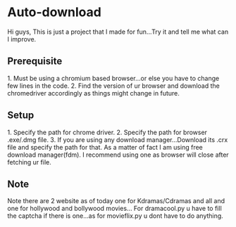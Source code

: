 # Auto-download
Hi guys, 
This is just a project that I made for fun...Try it and tell me what can I improve.

<h2>Prerequisite</h2>
1. Must be using a chromium based browser...or else you have to change few lines in the code.
2. Find the version of ur browser and download the chromedriver accordingly as things might change in future.

<h2>Setup</h2>
1. Specify the path for chrome driver. 
2. Specify the path for browser .exe/.dmg file.
3. If you are using any download manager...Download its .crx file and specify the path for that. As a matter of fact I am using free download manager(fdm). I recommend using one as browser will close after fetching ur file.

<h2>Note</h2>
Note there are 2 website as of today one for Kdramas/Cdramas and all and one for hollywood and bollywood movies...
For dramacool.py u have to fill the captcha if there is one...as for movieflix.py u dont have to do anything.
